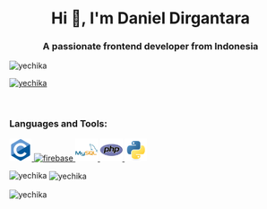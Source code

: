 <h1 align="center">Hi 👋, I'm Daniel Dirgantara</h1>
<h3 align="center">A passionate frontend developer from Indonesia</h3>

<p align="left"> <img src="https://komarev.com/ghpvc/?username=yechika&label=Profile%20views&color=0e75b6&style=flat" alt="yechika" /> </p>

<p align="left"> <a href="https://github.com/ryo-ma/github-profile-trophy"><img src="https://github-profile-trophy.vercel.app/?username=yechika" alt="yechika" /></a> </p>

<p align="left"> <a href="https://twitter.com/" target="blank"><img src="https://img.shields.io/twitter/follow/?logo=twitter&style=for-the-badge" alt="" /></a> </p>

<p align="left">
</p>

<h3 align="left">Languages and Tools:</h3>
<p align="left"> <a href="https://www.cprogramming.com/" target="_blank" rel="noreferrer"> <img src="https://raw.githubusercontent.com/devicons/devicon/master/icons/c/c-original.svg" alt="c" width="40" height="40"/> </a> <a href="https://firebase.google.com/" target="_blank" rel="noreferrer"> <img src="https://www.vectorlogo.zone/logos/firebase/firebase-icon.svg" alt="firebase" width="40" height="40"/> </a> <a href="https://www.mysql.com/" target="_blank" rel="noreferrer"> <img src="https://raw.githubusercontent.com/devicons/devicon/master/icons/mysql/mysql-original-wordmark.svg" alt="mysql" width="40" height="40"/> </a> <a href="https://www.php.net" target="_blank" rel="noreferrer"> <img src="https://raw.githubusercontent.com/devicons/devicon/master/icons/php/php-original.svg" alt="php" width="40" height="40"/> </a> <a href="https://www.python.org" target="_blank" rel="noreferrer"> <img src="https://raw.githubusercontent.com/devicons/devicon/master/icons/python/python-original.svg" alt="python" width="40" height="40"/> </a> </p>

<p><img align="left" src="https://github-readme-stats.vercel.app/api/top-langs?username=yechika&show_icons=true&locale=en&layout=compact" alt="yechika" /></p>

<p>&nbsp;<img align="center" src="https://github-readme-stats.vercel.app/api?username=yechika&show_icons=true&locale=en" alt="yechika" /></p>

<p><img align="center" src="https://github-readme-streak-stats.herokuapp.com/?user=yechika&" alt="yechika" /></p>
